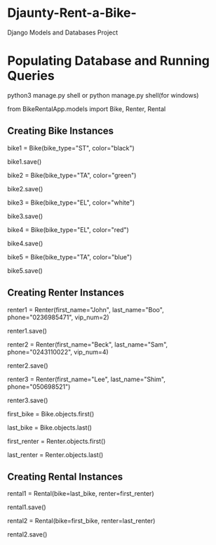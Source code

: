 # Djaunty-Rent-a-Bike-
Django Models and Databases Project


# Populating Database and Running Queries

python3 manage.py shell or python manage.py shell(for windows)

from BikeRentalApp.models import Bike, Renter, Rental

## Creating Bike Instances

bike1 = Bike(bike_type="ST", color="black")

bike1.save()

bike2 = Bike(bike_type="TA", color="green")

bike2.save()

bike3 = Bike(bike_type="EL", color="white")

bike3.save()

bike4 = Bike(bike_type="EL", color="red")

bike4.save()

bike5 = Bike(bike_type="TA", color="blue")

bike5.save()

## Creating Renter Instances

renter1 = Renter(first_name="John", last_name="Boo", phone="0236985471", vip_num=2)

renter1.save()

renter2 = Renter(first_name="Beck", last_name="Sam", phone="0243110022", vip_num=4)

renter2.save()

renter3 = Renter(first_name="Lee", last_name="Shim", phone="050698521")

renter3.save()

first_bike = Bike.objects.first()

last_bike = Bike.objects.last()

first_renter = Renter.objects.first()

last_renter = Renter.objects.last()

## Creating Rental Instances

rental1 = Rental(bike=last_bike, renter=first_renter)

rental1.save()

rental2 = Rental(bike=first_bike, renter=last_renter)

rental2.save()
